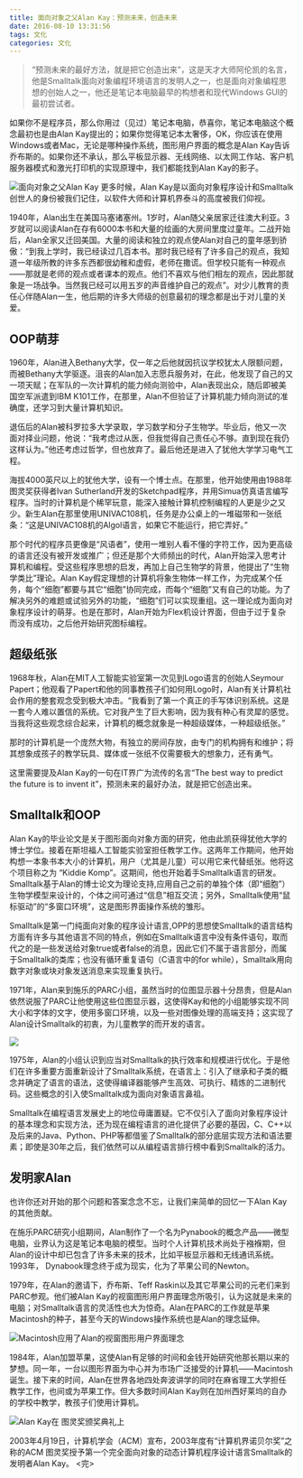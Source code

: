 ```yaml
---
title: 面向对象之父Alan Kay：预测未来，创造未来
date: 2016-08-10 13:31:56
tags: 文化
categories: 文化
---
```

> “预测未来的最好方法，就是把它创造出来”，这是天才大师阿伦凯的名言，他是Smalltalk面向对象编程环境语言的发明人之一，也是面向对象编程思想的创始人之一，他还是笔记本电脑最早的构想者和现代Windows GUI的最初尝试者。
<!-- more -->

如果你不是程序员，那么你用过（见过）笔记本电脑，恭喜你，笔记本电脑这个概念最初也是由Alan Kay提出的；如果你觉得笔记本太奢侈，OK，你应该在使用Windows或者Mac，无论是哪种操作系统，图形用户界面的概念是Alan Kay告诉乔布斯的。如果你还不承认，那么平板显示器、无线网络、以太网工作站、客户机服务器模式和激光打印机的实现原理中，我们都能找到Alan Kay的影子。

![面向对象之父Alan Kay](http://images.51cto.com/files/uploadimg/20091222/031219879.gif)
更多时候，Alan Kay是以面向对象程序设计和Smalltalk创世人的身份被我们记住，以软件大师和计算机界泰斗的高度被我们仰视。

1940年，Alan出生在美国马塞诸塞州。1岁时，Alan随父亲居家迁往澳大利亚。3岁就可以阅读Alan在存有6000本书和大量的绘画的大房间里度过童年。二战开始后，Alan全家又迁回美国。大量的阅读和独立的观点使Alan对自己的童年感到骄傲：“到我上学时，我已经读过几百本书。那时我已经有了许多自己的观点，我知道一年级所教的许多东西都很幼稚和虚假，老师在撒谎。但学校只能有一种观点――那就是老师的观点或者课本的观点。他们不喜欢与他们相左的观点，因此那就象是一场战争。当然我已经可以用五岁的声音维护自己的观点”。对少儿教育的责任心伴随Alan一生，他后期的许多大师级的创意最初的理念都是出于对儿童的关爱。

## OOP萌芽

1960年，Alan进入Bethany大学，仅一年之后他就因抗议学校犹太人限额问题，而被Bethany大学驱逐。沮丧的Alan加入志愿兵服务对，在此，他发现了自己的又一项天赋；在军队的一次计算机的能力倾向测验中，Alan表现出众，随后即被美国空军派遣到IBM K101工作，在那里，Alan不但验证了计算机能力倾向测试的准确度，还学习到大量计算机知识。

退伍后的Alan被科罗拉多大学录取，学习数学和分子生物学。毕业后，他又一次面对择业问题，他说：“我考虑过从医，但我觉得自己责任心不够。直到现在我仍这样认为。”他还考虑过哲学，但也放弃了。最后他还是进入了犹他大学学习电气工程。

海拔4000英尺以上的犹他大学，设有一个博士点。在那里，他开始使用由1988年图灵奖获得者Ivan Sutherland开发的Sketchpad程序，并用Simua仿真语言编写程序。当时的计算机是个稀罕玩意，能深入接触计算机控制编程的人更是少之又少。新生Alan在那里使用UNIVAC108机，任务是办公桌上的一堆磁带和一张纸条：“这是UNIVAC108机的Algol语言，如果它不能运行，把它弄好。”

那个时代的程序员更像是“风语者”，使用一堆别人看不懂的字符工作，因为更高级的语言还没有被开发或推广；但还是那个大师频出的时代，Alan开始深入思考计算机和编程。受这些程序思想的启发，再加上自己生物学的背景，他提出了“生物学类比”理论。Alan Kay假定理想的计算机将象生物体一样工作，为完成某个任务，每个“细胞”都要与其它“细胞”协同完成，而每个“细胞”又有自己的功能。为了解决另外的难题或试验另外的功能，“细胞”们可以实现重组。这一理论成为面向对象程序设计的萌芽。也是在那时，Alan开始为Flex机设计界面，但由于过于复杂而没有成功，之后他开始研究图标编程。

## 超级纸张

1968年秋，Alan在MIT人工智能实验室第一次见到Logo语言的创始人Seymour Papert；他观看了Papert和他的同事教孩子们如何用Logo时，Alan有关计算机社会作用的整套观念受到极大冲击。“我看到了第一个真正的手写体识别系统。这是一套今人难以置信的系统。它对我产生了巨大影响，因为我有种心有灵犀的感觉。当我将这些观念综合起来，计算机的概念就象是一种超级媒体，一种超级纸张。”

那时的计算机是一个庞然大物，有独立的房间存放，由专门的机构拥有和维护；将其想象成孩子的教学玩具、媒体或一张纸不仅需要极大的想象力，还有勇气。

这里需要提及Alan Kay的一句在IT界广为流传的名言“The best way to predict the future is to invent it”，预测未来的最好办法，就是把它创造出来。

## Smalltalk和OOP

Alan Kay的毕业论文是关于图形面向对象方面的研究，他由此凯获得犹他大学的博士学位。接着在斯坦福人工智能实验室担任教学工作。这两年工作期间，他开始构想一本象书本大小的计算机，用户（尤其是儿童）可以用它来代替纸张。他将这个项目称之为 “Kiddie Komp”。这期间，他也开始着手Smalltalk语言的研发。Smalltalk基于Alan的博士论文为理论支持,应用自己之前的单独个体（即“细胞”）生物学模型来设计的，个体之间可通过“信息”相互交流；另外，Smalltalk使用“鼠标驱动”的“多窗口环境”，这是图形界面操作系统的雏形。

Smalltalk是第一门纯面向对象的程序设计语言,OPP的思想使Smalltalk的语言结构方面有许多与其他语言不同的特点，例如在Smalltalk语言中没有条件语句，取而代之的是一些发送给对象true或者false的消息，因此它们不属于语言部分，而属于Smalltalk的类库；也没有循环重复语句（C语言中的for while），Smalltalk用向数字对象或块对象发送消息来实现重复执行。

1971年，Alan来到施乐的PARC小组，虽然当时的位图显示器十分昂贵，但是Alan依然说服了PARC让他使用这些位图显示器，这使得Kay和他的小组能够实现不同大小和字体的文字，使用多窗口环境，以及一些对图像处理的高端支持；这实现了Alan设计Smalltalk的初衷，为儿童教学的而开发的语言。

![](http://images.51cto.com/files/uploadimg/20091222/031635762.gif)

1975年，Alan的小组认识到应当对Smalltalk的执行效率和规模进行优化。于是他们在许多重要方面重新设计了Smalltalk系统，在语言上：引入了继承和子类的概念并确定了语言的语法，这使得编译器能够产生高效、可执行、精炼的二进制代码。这些概念的引入使Smalltalk成为面向对象语言鼻祖。

Smalltalk在编程语言发展史上的地位毋庸置疑。它不仅引入了面向对象程序设计的基本理念和实现方法，还为现在编程语言的进化提供了必要的基因，C、C++以及后来的Java、Python、PHP等都借鉴了Smalltalk的部分底层实现方法和语法要素；即使是30年之后，我们依然可以从编程语言排行榜中看到Smalltalk的活力。

## 发明家Alan

也许你还对开始的那个问题和答案念念不忘，让我们来简单的回忆一下Alan Kay的其他贡献。

在施乐PARC研究小组期间，Alan制作了一个名为Pynabook的概念产品——微型电脑，业界认为这是笔记本电脑的模型。当时个人计算机技术尚处于襁褓期，但Alan的设计中却已包含了许多未来的技术，比如平板显示器和无线通讯系统。1993年， Dynabook理念终于成为现实，化为了苹果公司的Newton。

1979年，在Alan的邀请下，乔布斯、Teff Raskin以及其它苹果公司的元老们来到PARC参观。他们被Alan Kay的视窗图形用户界面理念所吸引，认为这就是未来的电脑；对Smalltalk语言的灵活性也大为惊奇。Alan在PARC的工作就是苹果Macintosh的种子，甚至今天的Windows操作系统也是Alan的理念延伸。

![Macintosh应用了Alan的视窗图形用户界面理念](http://images.51cto.com/files/uploadimg/20091222/031403774.jpg)

1984年，Alan加盟苹果，这使Alan有足够的时间和金钱开始研究他那长期以来的梦想。同一年，一台以图形界面为中心并为市场广泛接受的计算机——Macintosh诞生。接下来的时间，Alan在世界各地四处奔波讲学的同时在麻省理工大学担任教学工作，也间或为苹果工作。但大多数时间Alan Kay则在加州西好莱坞的自办的学校中教学，教孩子们使用计算机。

![Alan Kay在 图灵奖颁奖典礼上](http://images.51cto.com/files/uploadimg/20091222/031744964.jpg)

2003年4月19日，计算机学会（ACM）宣布，2003年度有“计算机界诺贝尔奖”之称的ACM 图灵奖授予第一个完全面向对象的动态计算机程序设计语言Smalltalk的发明者Alan Kay。
<完>